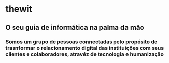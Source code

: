 # thewit 

## O seu guia de informática na palma da mão

### Somos um grupo de pessoas connectadas pelo propósito de trasnformar o relacionamento digital das instituições com seus clientes e colaboradores, atravéz de tecnologia e humanização